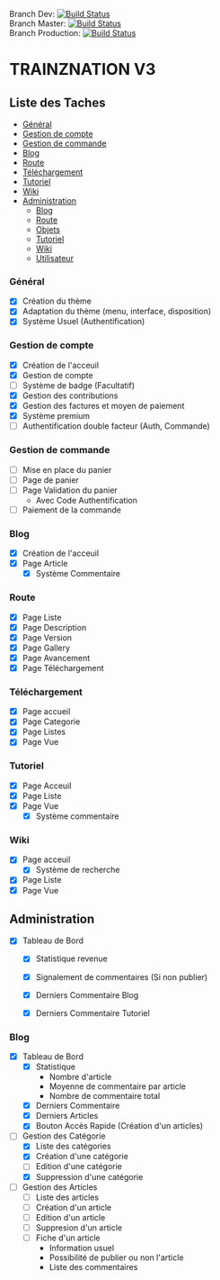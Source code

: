 Branch Dev: [![Build Status](https://travis-ci.com/mmockelyn/v3.svg?branch=develop)](https://travis-ci.com/mmockelyn/v3)<br>
Branch Master: [![Build Status](https://travis-ci.com/mmockelyn/v3.svg?branch=master)](https://travis-ci.com/mmockelyn/v3)<br>
Branch Production: [![Build Status](https://travis-ci.com/mmockelyn/v3.svg?branch=production)](https://travis-ci.com/mmockelyn/v3)
# TRAINZNATION V3


## Liste des Taches

- [Général](#general)
- [Gestion de compte](#account)
- [Gestion de commande](#checkout)
- [Blog](#blog)
- [Route](#route)
- [Téléchargement](#download)
- [Tutoriel](#tutoriel)
- [Wiki](#wiki)
- [Administration](#admin)
    - [Blog](#admin_blog)
    - [Route](#admin_route)
    - [Objets](#admin_objets)
    - [Tutoriel](#admin_tutoriel)
    - [Wiki](#admin_wiki)
    - [Utilisateur](#admin_user)

### Général <a id='general'></a>

- [x] Création du thème
- [x] Adaptation du thème (menu, interface, disposition)
- [x] Système Usuel (Authentification)

### Gestion de compte <a id='account'></a>

- [x] Création de l'acceuil
- [x] Gestion de compte
- [ ] Système de badge (Facultatif)
- [x] Gestion des contributions
- [x] Gestion des factures et moyen de paiement
- [x] Système premium
- [ ] Authentification double facteur (Auth, Commande)

### Gestion de commande <a id='checkout'></a>

- [ ] Mise en place du panier
- [ ] Page de panier
- [ ] Page Validation du panier
    - Avec Code Authentification
- [ ] Paiement de la commande    

### Blog <a id='blog'></a>

- [x] Création de l'acceuil
- [x] Page Article
    - [x] Système Commentaire
    
### Route <a id='route'></a>

- [x] Page Liste   
- [x] Page Description   
- [x] Page Version   
- [x] Page Gallery  
- [x] Page Avancement  
- [x] Page Téléchargement

### Téléchargement <a id='download'></a>

- [x] Page accueil
- [x] Page Categorie
- [x] Page Listes
- [x] Page Vue

### Tutoriel <a id='tutoriel'></a>

- [x] Page Acceuil
- [x] Page Liste
- [x] Page Vue
    - [x] Système commentaire
    
### Wiki <a id='wiki'></a>

- [x] Page acceuil
    - [x] Système de recherche
- [x] Page Liste        
- [x] Page Vue       

## Administration <a id='admin'></a>
- [x] Tableau de Bord
    - [x] Statistique revenue
    - [x] Signalement de commentaires (Si non publier)
    - [x] Derniers Commentaire Blog
    - [x] Derniers Commentaire Tutoriel
    
    
### Blog <a id='admin_blog'></a> 
- [x] Tableau de Bord
    - [x] Statistique
        - Nombre d'article
        - Moyenne de commentaire par article
        - Nombre de commentaire total
    - [x] Derniers Commentaire
    - [x] Derniers Articles
    - [x] Bouton Accès Rapide (Création d'un articles)
    
- [ ] Gestion des Catégorie
    - [x] Liste des catégories
    - [x] Création d'une catégorie    
    - [ ] Edition d'une catégorie    
    - [x] Suppression d'une catégorie   
    
- [ ] Gestion des Articles
    - [ ] Liste des articles
    - [ ] Création d'un article     
    - [ ] Edition d'un article     
    - [ ] Suppresion d'un article     
    - [ ] Fiche d'un article
        - Information usuel
        - Possibilité de publier ou non l'article
        - Liste des commentaires     
        

  
